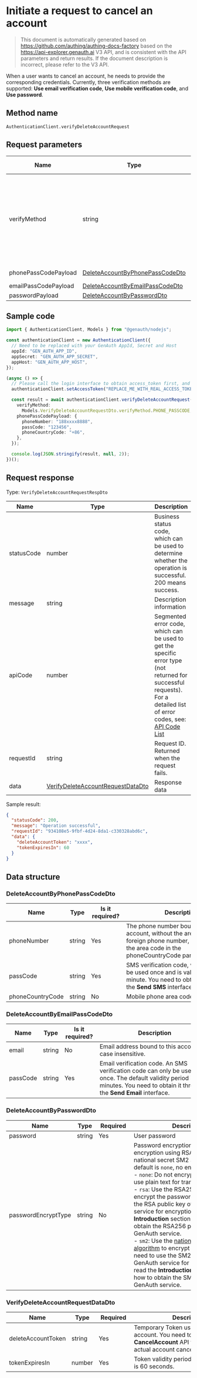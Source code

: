 # Initiate a request to cancel an account

<!--
Warning⚠️:
Do not modify this document directly,
https://github.com/Authing/authing-docs-factory
Use this project to generate
-->

<LastUpdated />

> This document is automatically generated based on https://github.com/authing/authing-docs-factory based on the https://api-explorer.genauth.ai V3 API, and is consistent with the API parameters and return results. If the document description is incorrect, please refer to the V3 API.

When a user wants to cancel an account, he needs to provide the corresponding credentials. Currently, three verification methods are supported: **Use email verification code**, **Use mobile verification code**, and **Use password**.

## Method name

`AuthenticationClient.verifyDeleteAccountRequest`

## Request parameters

| Name                 | Type                                                                           | <div style="width:80px">Required</div> | Default value | <div style="width:300px">Description</div>                                                                                                                                                                                                                                                                                                        | <div style="width:200px"></div>Sample value</div> |
| -------------------- | ------------------------------------------------------------------------------ | -------------------------------------- | ------------- | ------------------------------------------------------------------------------------------------------------------------------------------------------------------------------------------------------------------------------------------------------------------------------------------------------------------------------------------------- | ------------------------------------------------- |
| verifyMethod         | string                                                                         | yes                                    | -             | Account cancellation verification method: <br>- `PHONE_PASSCODE`: Use phone number verification code method for verification. <br>- `EMAIL_PASSCODE`: Use email verification code method for verification. <br>- `PASSWORD`: If the user has neither a phone number nor an email bound, the password can be used as the verification method. <br> | `PHONE_PASSCODE`                                  |
| phonePassCodePayload | <a href="#DeleteAccountByPhonePassCodeDto">DeleteAccountByPhonePassCodeDto</a> | No                                     | -             | Data verified by phone number verification code                                                                                                                                                                                                                                                                                                   |                                                   |
| emailPassCodePayload | <a href="#DeleteAccountByEmailPassCodeDto">DeleteAccountByEmailPassCodeDto</a> | No                                     | -             | Data verified by email verification code                                                                                                                                                                                                                                                                                                          |                                                   |
| passwordPayload      | <a href="#DeleteAccountByPasswordDto">DeleteAccountByPasswordDto</a>           | No                                     | -             | Data verified by password                                                                                                                                                                                                                                                                                                                         |                                                   |

## Sample code

```ts
import { AuthenticationClient, Models } from "@genauth/nodejs";

const authenticationClient = new AuthenticationClient({
  // Need to be replaced with your GenAuth AppId, Secret and Host
  appId: "GEN_AUTH_APP_ID",
  appSecret: "GEN_AUTH_APP_SECRET",
  appHost: "GEN_AUTH_APP_HOST",
});

(async () => {
  // Please call the login interface to obtain access_token first, and call the setAccessToken method to set access_token
  authenticationClient.setAccessToken("REPLACE_ME_WITH_REAL_ACCESS_TOKEN");

  const result = await authenticationClient.verifyDeleteAccountRequest({
    verifyMethod:
      Models.VerifyDeleteAccountRequestDto.verifyMethod.PHONE_PASSCODE,
    phonePassCodePayload: {
      phoneNumber: "188xxxx8888",
      passCode: "123456",
      phoneCountryCode: "+86",
    },
  });

  console.log(JSON.stringify(result, null, 2));
})();
```

## Request response

Type: `VerifyDeleteAccountRequestRespDto`

| Name       | Type                                                                               | Description                                                                                                                                                                                                                                                                                                                                    |
| ---------- | ---------------------------------------------------------------------------------- | ---------------------------------------------------------------------------------------------------------------------------------------------------------------------------------------------------------------------------------------------------------------------------------------------------------------------------------------------- |
| statusCode | number                                                                             | Business status code, which can be used to determine whether the operation is successful. 200 means success.                                                                                                                                                                                                                                   |
| message    | string                                                                             | Description information                                                                                                                                                                                                                                                                                                                        |
| apiCode    | number                                                                             | Segmented error code, which can be used to get the specific error type (not returned for successful requests). For a detailed list of error codes, see: [API Code List](https://api-explorer.genauth.ai/?tag=group/%E5%BC%80%E5%8F%91%E5%87%86%E5%A4%87#tag/%E5%BC%80%E5%8F%91%E5%87%86%E5%A4%87/%E9%94%99%E8%AF%AF%E5%A4%84%E7%90%86/apiCode) |
| requestId  | string                                                                             | Request ID. Returned when the request fails.                                                                                                                                                                                                                                                                                                   |
| data       | <a href="#VerifyDeleteAccountRequestDataDto">VerifyDeleteAccountRequestDataDto</a> | Response data                                                                                                                                                                                                                                                                                                                                  |

Sample result:

```json
{
  "statusCode": 200,
  "message": "Operation successful",
  "requestId": "934108e5-9fbf-4d24-8da1-c330328abd6c",
  "data": {
    "deleteAccountToken": "xxxx",
    "tokenExpiresIn": 60
  }
}
```

## Data structure

### <a id="DeleteAccountByPhonePassCodeDto"></a> DeleteAccountByPhonePassCodeDto

| Name             | Type   | <div style="width:80px">Is it required?</div> | <div style="width:300px">Description</div>                                                                                                                      | <div style="width:200px">Sample value</div> |
| ---------------- | ------ | --------------------------------------------- | --------------------------------------------------------------------------------------------------------------------------------------------------------------- | ------------------------------------------- |
| phoneNumber      | string | Yes                                           | The phone number bound to this account, without the area code. If it is a foreign phone number, please specify the area code in the phoneCountryCode parameter. | `188xxxx8888`                               |
| passCode         | string | Yes                                           | SMS verification code, which can only be used once and is valid for one minute. You need to obtain it through the **Send SMS** interface.                       | `123456`                                    |
| phoneCountryCode | string | No                                            | Mobile phone area code                                                                                                                                          | `+86`                                       |

### <a id="DeleteAccountByEmailPassCodeDto"></a> DeleteAccountByEmailPassCodeDto

| Name     | Type   | <div style="width:80px">Is it required?</div> | <div style="width:300px">Description</div>                                                                                                                                     | <div style="width:200px">Sample value</div> |
| -------- | ------ | --------------------------------------------- | ------------------------------------------------------------------------------------------------------------------------------------------------------------------------------ | ------------------------------------------- |
| email    | string | No                                            | Email address bound to this account, case insensitive.                                                                                                                         |                                             |
| passCode | string | Yes                                           | Email verification code. An SMS verification code can only be used once. The default validity period is 5 minutes. You need to obtain it through the **Send Email** interface. |                                             |

### <a id="DeleteAccountByPasswordDto"></a> DeleteAccountByPasswordDto

| Name                | Type   | <div style="width:80px">Required</div> | <div style="width:300px">Description</div>                                                                                                                                                                                                                                                                                                                                                                                                                                                                                                                                                                                                                                                                                                                                                    | <div style="width:200px">Sample value</div> |
| ------------------- | ------ | -------------------------------------- | --------------------------------------------------------------------------------------------------------------------------------------------------------------------------------------------------------------------------------------------------------------------------------------------------------------------------------------------------------------------------------------------------------------------------------------------------------------------------------------------------------------------------------------------------------------------------------------------------------------------------------------------------------------------------------------------------------------------------------------------------------------------------------------------- | ------------------------------------------- |
| password            | string | Yes                                    | User password                                                                                                                                                                                                                                                                                                                                                                                                                                                                                                                                                                                                                                                                                                                                                                                 |                                             |
| passwordEncryptType | string | No                                     | Password encryption type, supports encryption using RSA256 and the national secret SM2 algorithm. The default is `none`, no encryption. <br>- `none`: Do not encrypt the password, use plain text for transmission. <br>- `rsa`: Use the RSA256 algorithm to encrypt the password. You need to use the RSA public key of the GenAuth service for encryption. Please read the **Introduction** section to learn how to obtain the RSA256 public key of the GenAuth service. <br>- `sm2`: Use the [national secret SM2 algorithm](https://baike.baidu.com/item/SM2/15081831) to encrypt the password. You need to use the SM2 public key of the GenAuth service for encryption. Please read the **Introduction** section to learn how to obtain the SM2 public key of the GenAuth service. <br> | sm2                                         |

### <a id="VerifyDeleteAccountRequestDataDto"></a> VerifyDeleteAccountRequestDataDto

| Name               | Type   | <div style="width:80px">Required</div> | <div style="width:300px">Description</div>                                                                                                  | <div style="width:200px">Sample value</div> |
| ------------------ | ------ | -------------------------------------- | ------------------------------------------------------------------------------------------------------------------------------------------- | ------------------------------------------- |
| deleteAccountToken | string | Yes                                    | Temporary Token used to cancel an account. You need to call the **CancelAccount** API to perform the actual account cancellation operation. | `xxxx`                                      |
| tokenExpiresIn     | number | Yes                                    | Token validity period. The default value is 60 seconds.                                                                                     | `60`                                        |
